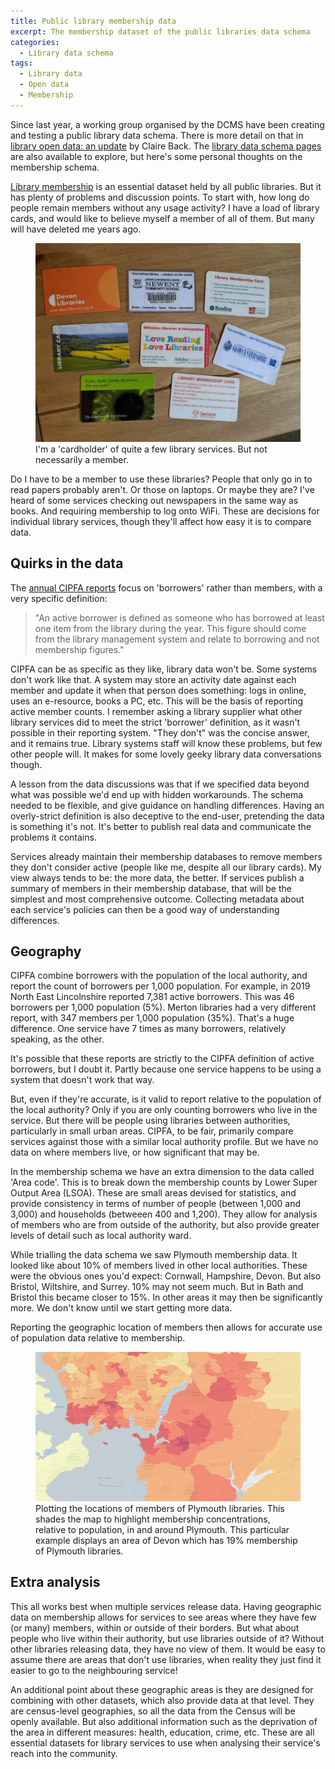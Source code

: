 ```yaml
---
title: Public library membership data
excerpt: The membership dataset of the public libraries data schema
categories:
  - Library data schema
tags:
  - Library data
  - Open data
  - Membership
---
```


Since last year, a working group organised by the DCMS have been creating and testing a public library data schema. There is more detail on that in [library open data: an update](https://dcmslibraries.blog.gov.uk/2020/08/03/library-open-data-an-update/) by Claire Back. The [library data schema pages](https://schema.librarydata.uk) are also available to explore, but here's some personal thoughts on the membership schema.

[Library membership](https://schema.librarydata.uk/membership) is an essential dataset held by all public libraries. But it has plenty of problems and discussion points. To start with, how long do people remain members without any usage activity? I have a load of library cards, and would like to believe myself a member of all of them. But many will have deleted me years ago.

<figure>
  <img src="https://github.com/LibrariesHacked/librarieshacked.github.io/raw/master/images/2020-08-24-library-cards.jpg" alt="A picture of a set of library cards including a school library and 7 other library services."/>
  <figcaption>I'm a 'cardholder' of quite a few library services. But not necessarily a member.</figcaption>
</figure>

Do I have to be a member to use these libraries? People that only go in to read papers probably aren't. Or those on laptops. Or maybe they are? I've heard of some services checking out newspapers in the same way as books. And requiring membership to log onto WiFi. These are decisions for individual library services, though they'll affect how easy it is to compare data.

## Quirks in the data

The [annual CIPFA reports](https://www.cipfa.org/services/comparative-profiles/public-libraries/cipfastats-library-profiles-english-authorities-2019) focus on 'borrowers' rather than members, with a very specific definition:

> "An active borrower is defined as someone who has borrowed at least one item from the library during the year. This figure should come from the library management system and relate to borrowing and not membership figures."

CIPFA can be as specific as they like, library data won't be. Some systems don't work like that. A system may store an activity date against each member and update it when that person does something: logs in online, uses an e-resource, books a PC, etc. This will be the basis of reporting active member counts. I remember asking a library supplier what other library services did to meet the strict 'borrower'  definition, as it wasn't possible in their reporting system. "They don't" was the concise answer, and it remains true. Library systems staff will know these problems, but few other people will. It makes for some lovely geeky library data conversations though.

A lesson from the data discussions was that if we specified data beyond what was possible we'd end up with hidden workarounds. The schema needed to be flexible, and give guidance on handling differences. Having an overly-strict definition is also deceptive to the end-user, pretending the data is something it's not. It's better to publish real data and communicate the problems it contains.

Services already maintain their membership databases to remove members they don't consider active (people like me, despite all our library cards). My view always tends to be: the more data, the better. If services publish a summary of members in their membership database, that will be the simplest and most comprehensive outcome. Collecting metadata about each service's policies can then be a good way of understanding differences.

## Geography

CIPFA combine borrowers with the population of the local authority, and report the count of borrowers per 1,000 population. For example, in 2019 North East Lincolnshire reported 7,381 active borrowers. This was 46 borrowers per 1,000 population (5%). Merton libraries had a very different report, with 347 members per 1,000 population (35%). That's a huge difference. One service have 7 times as many borrowers, relatively speaking, as the other.

It's possible that these reports are strictly to the CIPFA definition of active borrowers, but I doubt it. Partly because one service happens to be using a system that doesn't work that way.

But, even if they're accurate, is it valid to report relative to the population of the local authority? Only if you are only counting borrowers who live in the service. But there will be people using libraries between authorities, particularly in small urban areas. CIPFA, to be fair, primarily compare services against those with a similar local authority profile. But we have no data on where members live, or how significant that may be.

In the membership schema we have an extra dimension to the data called 'Area code'. This is to break down the membership counts by Lower Super Output Area (LSOA). These are small areas devised for statistics, and provide consistency in terms of number of people (between 1,000 and 3,000) and households (betweeen 400 and 1,200). They allow for analysis of members who are from outside of the authority, but also provide greater levels of detail such as local authority ward.

While trialling the data schema we saw Plymouth membership data. It looked like about 10% of members lived in other local authorities. These were the obvious ones you'd expect: Cornwall, Hampshire, Devon. But also Bristol, Wiltshire, and Surrey. 10% may not seem much. But in Bath and Bristol this became closer to 15%. In other areas it may then be significantly more. We don't know until we start getting more data.

Reporting the geographic location of members then allows for accurate use of population data relative to membership.

<figure>
  <img src="https://github.com/LibrariesHacked/librarieshacked.github.io/raw/master/images/2020-08-24-plymouth-members.png" alt="Plymouth library membership plotted on a map and shaded by concentration of members relative to population"/>
  <figcaption>Plotting the locations of members of Plymouth libraries. This shades the map to highlight membership concentrations, relative to population, in and around Plymouth. This particular example displays an area of Devon which has 19% membership of Plymouth libraries.</figcaption>
</figure>

## Extra analysis

This all works best when multiple services release data. Having geographic data on membership allows for services to see areas where they have few (or many) members, within or outside of their borders. But what about people who live within their authority, but use libraries outside of it? Without other libraries releasing data, they have no view of them. It would be easy to assume there are areas that don't use libraries, when reality they just find it easier to go to the neighbouring service!

An additional point about these geographic areas is they are designed for combining with other datasets, which also provide data at that level. They are census-level geographies, so all the data from the Census will be openly available. But also additional information such as the deprivation of the area in different measures: health, education, crime, etc. These are all essential datasets for library services to use when analysing their service's reach into the community.